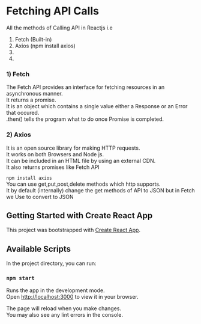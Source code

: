 # Fetching API Calls

All the methods of Calling API in Reactjs i.e
1) Fetch (Built-in)
2) Axios (npm install axios)
3) 
4) 

### 1) Fetch
The Fetch API provides an interface for fetching resources in an asynchronous manner. <br/>
It returns a promise.<br/>
It is an object which contains a single value either a Response or an Error that occured.<br/>
.then() tells the program what to do once Promise is completed.

### 2) Axios
It is an open source library for making HTTP requests. <br/>
It works on both Browsers and Node js. <br/>
It can be included in an HTML file by using an external CDN. <br/>
It also returns promises like Fetch API

`npm install axios` <br/>
You can use get,put,post,delete methods which http supports. <br/>
It by default (internally) change the get methods of API to JSON but in Fetch we Use to convert to JSON


## Getting Started with Create React App

This project was bootstrapped with [Create React App](https://github.com/facebook/create-react-app).

## Available Scripts

In the project directory, you can run:

### `npm start`

Runs the app in the development mode.\
Open [http://localhost:3000](http://localhost:3000) to view it in your browser.

The page will reload when you make changes.\
You may also see any lint errors in the console.